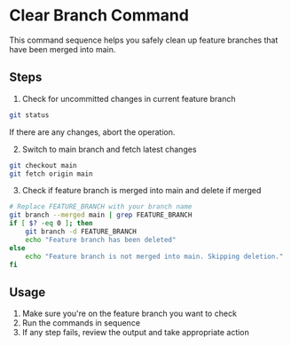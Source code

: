 # Clear Branch Command

This command sequence helps you safely clean up feature branches that have been merged into main.

## Steps

1. Check for uncommitted changes in current feature branch
```bash
git status
```
If there are any changes, abort the operation.

2. Switch to main branch and fetch latest changes
```bash
git checkout main
git fetch origin main
```

3. Check if feature branch is merged into main and delete if merged
```bash
# Replace FEATURE_BRANCH with your branch name
git branch --merged main | grep FEATURE_BRANCH
if [ $? -eq 0 ]; then
    git branch -d FEATURE_BRANCH
    echo "Feature branch has been deleted"
else
    echo "Feature branch is not merged into main. Skipping deletion."
fi
```

## Usage

1. Make sure you're on the feature branch you want to check
2. Run the commands in sequence
3. If any step fails, review the output and take appropriate action